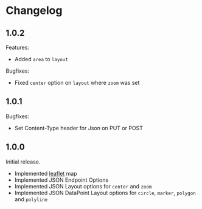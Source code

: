 # Changelog

## 1.0.2

Features:
* Added `area` to `layout` 

Bugfixes:
* Fixed `center` option on `layout` where `zoom` was set

## 1.0.1

Bugfixes:
 * Set Content-Type header for Json on PUT or POST

## 1.0.0

Initial release.

* Implemented [leaflet](https://leafletjs.com/) map
* Implemented JSON Endpoint Options
* Implemented JSON Layout options for `center` and `zoom`
* Implemented JSON DataPoint Layout options for `circle`, `marker`, `polygon` and `polyline`